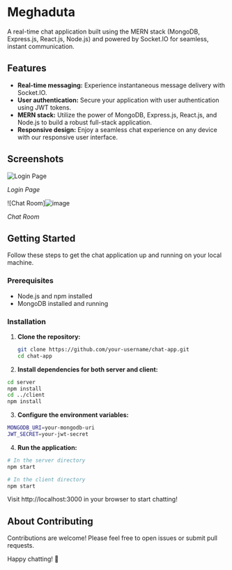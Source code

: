 # Meghaduta
A real-time chat application built using the MERN stack (MongoDB, Express.js, React.js, Node.js) and powered by Socket.IO for seamless, instant communication.

## Features

- **Real-time messaging:** Experience instantaneous message delivery with Socket.IO.
- **User authentication:** Secure your application with user authentication using JWT tokens.
- **MERN stack:** Utilize the power of MongoDB, Express.js, React.js, and Node.js to build a robust full-stack application.
- **Responsive design:** Enjoy a seamless chat experience on any device with our responsive user interface.

## Screenshots

![Login Page](https://github.com/Arun9739/Meghaduta-Frontend/assets/84305637/7b1667c6-ecc5-4502-a596-f9fe27863872)

*Login Page*

![Chat Room]![image](https://github.com/Arun9739/Meghaduta-Frontend/assets/84305637/aa8ff59c-e661-4c33-ad51-59c3c90c9de5)

*Chat Room*

## Getting Started

Follow these steps to get the chat application up and running on your local machine.

### Prerequisites

- Node.js and npm installed
- MongoDB installed and running

### Installation

1. **Clone the repository:**
   ```bash
   git clone https://github.com/your-username/chat-app.git
   cd chat-app
   ```
2.  **Install dependencies for both server and client:**
   ```bash
   cd server
   npm install
   cd ../client
   npm install
   ```
3.  **Configure the environment variables:**
   ```bash
   MONGODB_URI=your-mongodb-uri
   JWT_SECRET=your-jwt-secret
   ```
4.  **Run the application:**
   ```bash
   # In the server directory
   npm start

   # In the client directory
   npm start
   ```
Visit http://localhost:3000 in your browser to start chatting!

## About Contributing

Contributions are welcome! Please feel free to open issues or submit pull requests.

Happy chatting! 🚀
